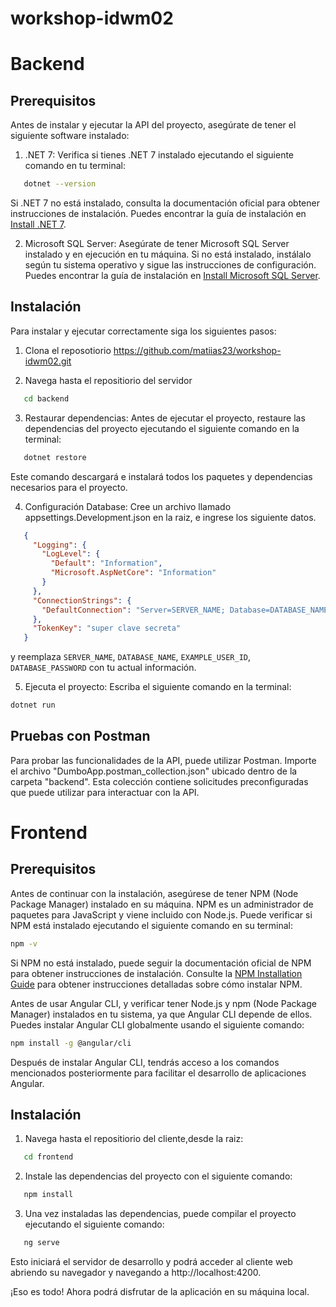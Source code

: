 # workshop-idwm02
# Backend
## Prerequisitos
Antes de instalar y ejecutar la API del proyecto, asegúrate de tener el siguiente software instalado:

1. .NET 7: Verifica si tienes .NET 7 instalado ejecutando el siguiente comando en tu terminal:

```bash
   dotnet --version
```
Si .NET 7 no está instalado, consulta la documentación oficial para obtener instrucciones de instalación. Puedes encontrar la guía de instalación en [Install .NET 7](https://dotnet.microsoft.com/download/dotnet/7.0).

2. Microsoft SQL Server: Asegúrate de tener Microsoft SQL Server instalado y en ejecución en tu máquina. Si no está instalado, instálalo según tu sistema operativo y sigue las instrucciones de configuración. Puedes encontrar la guía de instalación en [Install Microsoft SQL Server](https://docs.microsoft.com/en-us/sql/database-engine/install-windows/install-sql-server?view=sql-server-ver15).

## Instalación 
Para instalar y ejecutar correctamente siga los siguientes pasos:
1. Clona el reposotiorio https://github.com/matiias23/workshop-idwm02.git

2. Navega hasta el repositiorio del servidor
```bash
   cd backend
```
3. Restaurar dependencias: Antes de ejecutar el proyecto, restaure las dependencias del proyecto ejecutando el siguiente comando en la terminal:
```bash
   dotnet restore
```
   Este comando descargará e instalará todos los paquetes y dependencias necesarios para el proyecto.

4. Configuración Database: Cree un archivo llamado appsettings.Development.json en la raiz, e ingrese los siguiente datos.
```json
   {
     "Logging": {
       "LogLevel": {
         "Default": "Information",
         "Microsoft.AspNetCore": "Information"
       }
     },
     "ConnectionStrings": {
       "DefaultConnection": "Server=SERVER_NAME; Database=DATABASE_NAME; Trusted_Connection=True; User ID=EXAMPLE_USER_ID; Password=DATABASE_PASSWORD;"
     },
     "TokenKey": "super clave secreta"
   }
```
y reemplaza `SERVER_NAME`, `DATABASE_NAME`, `EXAMPLE_USER_ID`, `DATABASE_PASSWORD` con tu actual información.

5. Ejecuta el proyecto: Escriba el siguiente comando en la terminal:
```bash
dotnet run
```
## Pruebas con Postman
Para probar las funcionalidades de la API, puede utilizar Postman.
Importe el archivo "DumboApp.postman_collection.json" ubicado dentro de la carpeta "backend". 
Esta colección contiene solicitudes preconfiguradas que puede utilizar para interactuar con la API.

# Frontend
## Prerequisitos
Antes de continuar con la instalación, asegúrese de tener NPM (Node Package Manager) instalado en su máquina. NPM es un administrador de paquetes para JavaScript y viene incluido con Node.js. Puede verificar si NPM está instalado ejecutando el siguiente comando en su terminal:
```bash
npm -v
```

Si NPM no está instalado, puede seguir la documentación oficial de NPM para obtener instrucciones de instalación. Consulte la [NPM Installation Guide](https://docs.npmjs.com/downloading-and-installing-node-js-and-npm) para obtener instrucciones detalladas sobre cómo instalar NPM.

Antes de usar Angular CLI, y verificar tener Node.js y npm (Node Package Manager) instalados en tu sistema, ya que Angular CLI depende de ellos. Puedes instalar Angular CLI globalmente usando el siguiente comando:
```bash
npm install -g @angular/cli
```
Después de instalar Angular CLI, tendrás acceso a los comandos mencionados posteriormente para facilitar el desarrollo de aplicaciones Angular.

## Instalación
1. Navega hasta el repositiorio del cliente,desde la raiz:
```bash
   cd frontend
```
2. Instale las dependencias del proyecto con el siguiente comando: 
```bash
   npm install
```
3. Una vez instaladas las dependencias, puede compilar el proyecto ejecutando el siguiente comando:
```bash
   ng serve
```

   Esto iniciará el servidor de desarrollo y podrá acceder al cliente web abriendo su navegador y navegando a http://localhost:4200.

   ¡Eso es todo! Ahora podrá disfrutar de la aplicación en su máquina local.